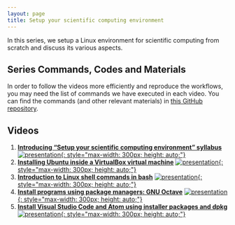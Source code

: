 ```yaml
---
layout: page
title: Setup your scientific computing environment
---
```


In this series, we setup a Linux environment for scientific computing from scratch and discuss its various aspects. 

## Series Commands, Codes and Materials

In order to follow the videos more efficiently and reproduce the workflows, you may need the list of commands we have executed in each video. You can find the commands (and other relevant materials) in [this GitHub repository](https://github.com/TuxRiders/environment-setup).

## Videos

1. [**Introducing “Setup your scientific computing environment” syllabus**](https://www.youtube.com/watch?v=w-EP6p8tDeQ)
[![presentation](http://img.youtube.com/vi/w-EP6p8tDeQ/0.jpg){: style="max-width: 300px; height: auto;"}](https://www.youtube.com/watch?v=w-EP6p8tDeQ)
2. [**Installing Ubuntu inside a VirtualBox virtual machine**](https://www.youtube.com/watch?v=rJAN1UdbBhs)
[![presentation](http://img.youtube.com/vi/rJAN1UdbBhs/0.jpg){: style="max-width: 300px; height: auto;"}](https://www.youtube.com/watch?v=rJAN1UdbBhs)
3. [**Introduction to Linux shell commands in bash**](https://www.youtube.com/watch?v=MwecBzno6hI)
[![presentation](http://img.youtube.com/vi/MwecBzno6hI/0.jpg){: style="max-width: 300px; height: auto;"}](https://www.youtube.com/watch?v=MwecBzno6hI)
4. [**Install programs using package managers: GNU Octave**](https://www.youtube.com/watch?v=LVHSmM3mOoE)
[![presentation](http://img.youtube.com/vi/LVHSmM3mOoE/0.jpg){: style="max-width: 300px; height: auto;"}](https://www.youtube.com/watch?v=LVHSmM3mOoE)
5. [**Install Visual Studio Code and Atom using installer packages and dpkg**](https://www.youtube.com/watch?v=SVhe97F3R4w)
[![presentation](http://img.youtube.com/vi/SVhe97F3R4w/0.jpg){: style="max-width: 300px; height: auto;"}](https://www.youtube.com/watch?v=SVhe97F3R4w)